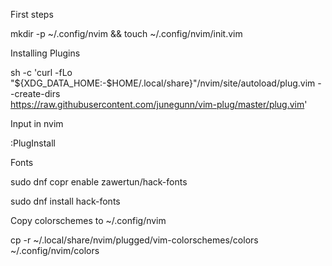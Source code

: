 First steps 

mkdir -p ~/.config/nvim && touch ~/.config/nvim/init.vim

Installing Plugins

sh -c 'curl -fLo "${XDG_DATA_HOME:-$HOME/.local/share}"/nvim/site/autoload/plug.vim --create-dirs \
       https://raw.githubusercontent.com/junegunn/vim-plug/master/plug.vim'

Input in nvim

:PlugInstall

Fonts

sudo dnf copr enable zawertun/hack-fonts

sudo dnf install hack-fonts

Copy colorschemes to ~/.config/nvim

cp -r ~/.local/share/nvim/plugged/vim-colorschemes/colors ~/.config/nvim/colors

